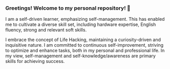 ### Greetings! Welcome to my personal repository! 👋

I am a self-driven learner, emphasizing self-management. This has enabled me to cultivate a diverse skill set, including hardware expertise, English fluency, strong and relevant soft skills.

I embrace the concept of Life Hacking, maintaining a curiosity-driven and inquisitive nature. I am committed to continuous self-improvement, striving to optimize and enhance tasks, both in my personal and professional life. In my view, self-management and self-knowledge/awareness are primary skills for achieving success.

<!--
**RenanPPLima/RenanPPLima** is a ✨ _special_ ✨ repository because its `README.md` (this file) appears on your GitHub profile.

Here are some ideas to get you started:

- 🔭 I’m currently working on ...
- 🌱 I’m currently learning ...
- 👯 I’m looking to collaborate on ...
- 🤔 I’m looking for help with ...
- 💬 Ask me about ...
- 📫 How to reach me: ...
- 😄 Pronouns: ...
- ⚡ Fun fact: ...
-->
